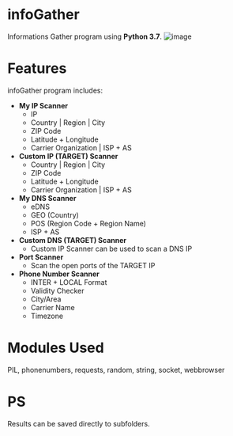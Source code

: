 # infoGather
Informations Gather program using **Python 3.7**.
![image](https://user-images.githubusercontent.com/65598953/94994725-779b5f00-0591-11eb-8c95-f34f1d9e566e.png)

# Features
infoGather program includes:
  - **My IP Scanner**
    - IP
    - Country | Region | City
    - ZIP Code
    - Latitude + Longitude
    - Carrier Organization | ISP + AS
  - **Custom IP (TARGET) Scanner**
    - Country | Region | City
    - ZIP Code
    - Latitude + Longitude
    - Carrier Organization | ISP + AS
  - **My DNS Scanner**
    - eDNS
    - GEO (Country)
    - POS (Region Code + Region Name)
    - ISP + AS
  - **Custom DNS (TARGET) Scanner**
    - Custom IP Scanner can be used to scan a DNS IP
  - **Port Scanner**
    - Scan the open ports of the TARGET IP
  - **Phone Number Scanner**
    - INTER + LOCAL Format
    - Validity Checker
    - City/Area
    - Carrier Name
    - Timezone

# Modules Used
PIL, phonenumbers, requests, random, string, socket, webbrowser

# PS
Results can be saved directly to subfolders.
